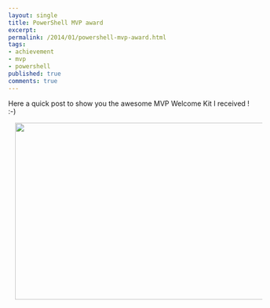 ```yaml
---
layout: single
title: PowerShell MVP award
excerpt: 
permalink: /2014/01/powershell-mvp-award.html
tags: 
- achievement
- mvp
- powershell
published: true
comments: true
---
```


 
 Here a quick post to show you the awesome MVP Welcome Kit I received ! :-)

<div class="separator" style="clear: both; text-align: center;"><a href="{{ site.url }}/images/2014/20140112_PowerShell_MVP_award/IMG_20140107_193949_2__1618334618__-849x484.jpg" imageanchor="1" style="margin-left: 1em; margin-right: 1em;"><img border="0" src="{{ site.url }}/images/2014/20140112_PowerShell_MVP_award/IMG_20140107_193949_2__1618334618__-849x484.jpg" height="361" width="640" /></a></div>




